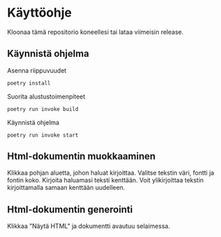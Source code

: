# Käyttöohje

Kloonaa tämä repositorio koneellesi tai lataa viimeisin release.

## Käynnistä ohjelma

Asenna riippuvuudet

```bash
poetry install
```

Suorita alustustoimenpiteet

```bash
poetry run invoke build
```

Käynnistä ohjelma

```
poetry run invoke start
```

## Html-dokumentin muokkaaminen 

Klikkaa pohjan aluetta, johon haluat kirjoittaa. Valitse tekstin väri, fontti ja fontin koko. Kirjoita haluamasi teksti kenttään. Voit ylikirjoittaa tekstin kirjoittamalla samaan kenttään uudelleen. 

## Html-dokumentin generointi

Klikkaa "Näytä HTML" ja dokumentti avautuu selaimessa.
